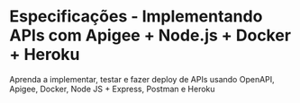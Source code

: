 # Especificações - Implementando APIs com Apigee + Node.js + Docker + Heroku
Aprenda a implementar, testar e fazer deploy de APIs usando OpenAPI, Apigee, Docker, Node JS + Express, Postman e Heroku


